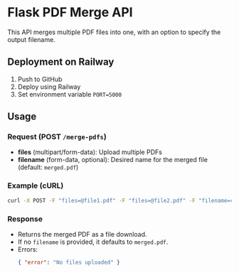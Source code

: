 # Flask PDF Merge API

This API merges multiple PDF files into one, with an option to specify the output filename.

## Deployment on Railway

1. Push to GitHub
2. Deploy using Railway
3. Set environment variable `PORT=5000`

## Usage

### Request (POST `/merge-pdfs`)
- **files** (multipart/form-data): Upload multiple PDFs
- **filename** (form-data, optional): Desired name for the merged file (default: `merged.pdf`)

### Example (cURL)
```sh
curl -X POST -F "files=@file1.pdf" -F "files=@file2.pdf" -F "filename=custom_name.pdf" https://your-railway-url/merge-pdfs --output custom_name.pdf
```

### Response
- Returns the merged PDF as a file download.
- If no `filename` is provided, it defaults to `merged.pdf`.
- Errors:
  ```json
  { "error": "No files uploaded" }
  ```
  